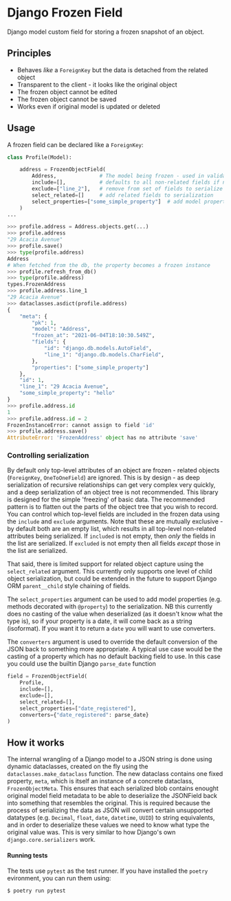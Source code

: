# Django Frozen Field

Django model custom field for storing a frozen snapshot of an object.

## Principles

* Behaves _like_ a `ForeignKey` but the data is detached from the related object
* Transparent to the client - it looks like the original object
* The frozen object cannot be edited
* The frozen object cannot be saved
* Works even if original model is updated or deleted

## Usage

A frozen field can be declared like a `ForeignKey`:

```python
class Profile(Model):

    address = FrozenObjectField(
        Address,              # The model being frozen - used in validation
        include=[],           # defaults to all non-related fields if not set
        exclude=["line_2"],   # remove from set of fields to serialize
        select_related=[]     # add related fields to serialization
        select_properties=["some_simple_property"]  # add model properties to serialization
    )
...

>>> profile.address = Address.objects.get(...)
>>> profile.address
"29 Acacia Avenue"
>>> profile.save()
>>> type(profile.address)
Address
# When fetched from the db, the property becomes a frozen instance
>>> profile.refresh_from_db()
>>> type(profile.address)
types.FrozenAddress
>>> profile.address.line_1
"29 Acacia Avenue"
>>> dataclasses.asdict(profile.address)
{
    "meta": {
        "pk": 1,
        "model": "Address",
        "frozen_at": "2021-06-04T18:10:30.549Z",
        "fields": {
            "id": "django.db.models.AutoField",
            "line_1": "django.db.models.CharField",
        },
        "properties": ["some_simple_property"]
    },
    "id": 1,
    "line_1": "29 Acacia Avenue",
    "some_simple_property": "hello"
}
>>> profile.address.id
1
>>> profile.address.id = 2
FrozenInstanceError: cannot assign to field 'id'
>>> profile.address.save()
AttributeError: 'FrozenAddress' object has no attribute 'save'
```

### Controlling serialization

By default only top-level attributes of an object are frozen - related objects
(`ForeignKey`, `OneToOneField`) are ignored. This is by design - as deep
serialization of recursive relationships can get very complex very quickly, and
a deep serialization of an object tree is not recommended. This library is
designed for the simple 'freezing' of basic data. The recommended pattern is to
flatten out the parts of the object tree that you wish to record. You can
control which top-level fields are included in the frozen data using the
`include` and `exclude` arguments. Note that these are mutually exclusive - by
default both are an empty list, which results in all top-level non-related
attributes being serialized. If `included` is not empty, then *only* the fields
in the list are serialized. If `excluded` is not empty then all fields *except*
those in the list are serialized.

That said, there is limited support for related object capture using the
`select_related` argument. This currently only supports one level of child
object serialization, but could be extended in the future to support Django ORM
`parent__child` style chaining of fields.

The `select_properties` argument can be used to add model properties (e.g.
methods decorated with `@property`) to the serialization. NB this currently does
no casting of the value when deserialized (as it doesn't know what the type is),
so if your property is a date, it will come back as a string (isoformat). If you
want it to return a `date` you will want to use converters.

The `converters` argument is used to override the default conversion of the JSON
back to something more appropriate. A typical use case would be the casting of a
property which has no default backing field to use. In this case you could use
the builtin Django `parse_date` function

```python
field = FrozenObjectField(
    Profile,
    include=[],
    exclude=[],
    select_related=[],
    select_properties=["date_registered"],
    converters={"date_registered": parse_date}
)
```

## How it works

The internal wrangling of a Django model to a JSON string is done using dynamic
dataclasses, created on the fly using the `dataclasses.make_dataclass` function.
The new dataclass contains one fixed property, `meta`, which is itself an
instance of a concrete dataclass, `FrozenObjectMeta`. This ensures that each
serialized blob contains enought original model field metadata to be able to
deserialize the JSONField back into something that resembles the original. This
is required because the process of serializing the data as JSON will convert
certain unsupported datatypes (e.g. `Decimal`, `float`, `date`, `datetime`,
`UUID`) to string equivalents, and in order to deserialize these values we need
to know what type the original value was. This is very similar to how Django's
own `django.core.serializers` work.

#### Running tests

The tests use `pytest` as the test runner. If you have installed the `poetry` evironment, you can run them using:

```
$ poetry run pytest
```
